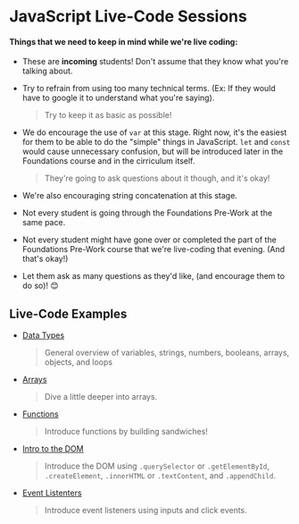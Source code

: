 # JavaScript Live-Code Sessions
#### Things that we need to keep in mind while we're live coding:

- These are **incoming** students! Don't assume that they know what you're talking about.
- Try to refrain from using too many technical terms. (Ex: If they would have to google it to understand what you're saying).

    > Try to keep it as basic as possible!

- We do encourage the use of `var` at this stage. Right now, it's the easiest for them to be able to do the "simple" things in JavaScript. `let` and `const`
 would cause unnecessary confusion, but will be introduced later in the Foundations course and in the cirriculum itself.

    > They're going to ask questions about it though, and it's okay!

- We're also encouraging string concatenation at this stage.
- Not every student is going through the Foundations Pre-Work at the same pace.
- Not every student might have gone over or completed the part of the Foundations Pre-Work course that we're live-coding that evening. (And that's okay!)
- Let them ask as many questions as they'd like, (and encourage them to do so)! 😊

## Live-Code Examples

- [Data Types](./data-types.js)

    > General overview of variables, strings, numbers, booleans, arrays, objects, and loops

- [Arrays](./arrays.js)

    > Dive a little deeper into arrays.

- [Functions](./functions.js)

    > Introduce functions by building sandwiches!

- [Intro to the DOM](./Intro-To-DOM/)

    > Introduce the DOM using `.querySelector` or `.getElementById`, `.createElement`, `.innerHTML` or `.textContent`, and `.appendChild`.

- [Event Listenters](./Event-Listeners)

    > Introduce event listeners using inputs and click events.
